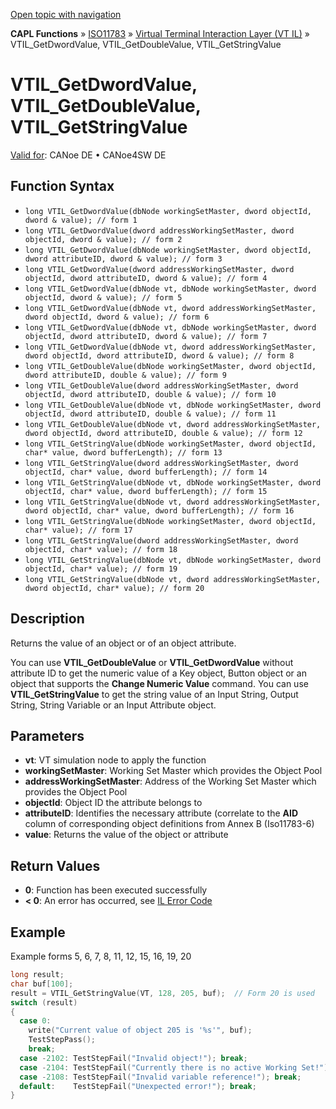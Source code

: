 [Open topic with navigation](../../../../../../CANoeDEFamily.htm#Topics/CAPLFunctions/ISO11783/ISOInteractionLayerVT/Functions/CAPLfunctionIso11783VTILGetDwordValue.md)

**CAPL Functions** » [ISO11783](../../CAPLfunctionsISO11783Overview.md) » [Virtual Terminal Interaction Layer (VT IL)](../CAPLfunctionsISOILVTOverview.md) » VTIL_GetDwordValue, VTIL_GetDoubleValue, VTIL_GetStringValue

# VTIL_GetDwordValue, VTIL_GetDoubleValue, VTIL_GetStringValue

[Valid for](../../../../Shared/FeatureAvailability.md): CANoe DE • CANoe4SW DE

## Function Syntax

- `long VTIL_GetDwordValue(dbNode workingSetMaster, dword objectId, dword & value); // form 1`
- `long VTIL_GetDwordValue(dword addressWorkingSetMaster, dword objectId, dword & value); // form 2`
- `long VTIL_GetDwordValue(dbNode workingSetMaster, dword objectId, dword attributeID, dword & value); // form 3`
- `long VTIL_GetDwordValue(dword addressWorkingSetMaster, dword objectId, dword attributeID, dword & value); // form 4`
- `long VTIL_GetDwordValue(dbNode vt, dbNode workingSetMaster, dword objectId, dword & value); // form 5`
- `long VTIL_GetDwordValue(dbNode vt, dword addressWorkingSetMaster, dword objectId, dword & value); // form 6`
- `long VTIL_GetDwordValue(dbNode vt, dbNode workingSetMaster, dword objectId, dword attributeID, dword & value); // form 7`
- `long VTIL_GetDwordValue(dbNode vt, dword addressWorkingSetMaster, dword objectId, dword attributeID, dword & value); // form 8`
- `long VTIL_GetDoubleValue(dbNode workingSetMaster, dword objectId, dword attributeID, double & value); // form 9`
- `long VTIL_GetDoubleValue(dword addressWorkingSetMaster, dword objectId, dword attributeID, double & value); // form 10`
- `long VTIL_GetDoubleValue(dbNode vt, dbNode workingSetMaster, dword objectId, dword attributeID, double & value); // form 11`
- `long VTIL_GetDoubleValue(dbNode vt, dword addressWorkingSetMaster, dword objectId, dword attributeID, double & value); // form 12`
- `long VTIL_GetStringValue(dbNode workingSetMaster, dword objectId, char* value, dword bufferLength); // form 13`
- `long VTIL_GetStringValue(dword addressWorkingSetMaster, dword objectId, char* value, dword bufferLength); // form 14`
- `long VTIL_GetStringValue(dbNode vt, dbNode workingSetMaster, dword objectId, char* value, dword bufferLength); // form 15`
- `long VTIL_GetStringValue(dbNode vt, dword addressWorkingSetMaster, dword objectId, char* value, dword bufferLength); // form 16`
- `long VTIL_GetStringValue(dbNode workingSetMaster, dword objectId, char* value); // form 17`
- `long VTIL_GetStringValue(dword addressWorkingSetMaster, dword objectId, char* value); // form 18`
- `long VTIL_GetStringValue(dbNode vt, dbNode workingSetMaster, dword objectId, char* value); // form 19`
- `long VTIL_GetStringValue(dbNode vt, dword addressWorkingSetMaster, dword objectId, char* value); // form 20`

## Description

Returns the value of an object or of an object attribute.

You can use **VTIL_GetDoubleValue** or **VTIL_GetDwordValue** without attribute ID to get the numeric value of a Key object, Button object or an object that supports the **Change Numeric Value** command. You can use **VTIL_GetStringValue** to get the string value of an Input String, Output String, String Variable or an Input Attribute object.

## Parameters

- **vt**: VT simulation node to apply the function
- **workingSetMaster**: Working Set Master which provides the Object Pool
- **addressWorkingSetMaster**: Address of the Working Set Master which provides the Object Pool
- **objectId**: Object ID the attribute belongs to
- **attributeID**: Identifies the necessary attribute (correlate to the **AID** column of corresponding object definitions from Annex B (Iso11783-6)
- **value**: Returns the value of the object or attribute

## Return Values

- **0**: Function has been executed successfully
- **< 0**: An error has occurred, see [IL Error Code](../../../CAPLfunctionsISOj1939ErrorCodes.md)

## Example

Example forms 5, 6, 7, 8, 11, 12, 15, 16, 19, 20

```c
long result;
char buf[100];
result = VTIL_GetStringValue(VT, 128, 205, buf);  // Form 20 is used
switch (result)
{
  case 0:
    write("Current value of object 205 is '%s'", buf);
    TestStepPass();
    break;
  case -2102: TestStepFail("Invalid object!"); break;
  case -2104: TestStepFail("Currently there is no active Working Set!"); break;
  case -2108: TestStepFail("Invalid variable reference!"); break;
  default:    TestStepFail("Unexpected error!"); break;
}
```
